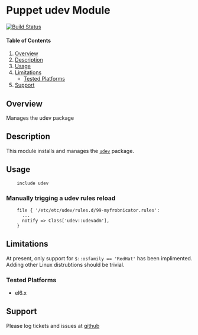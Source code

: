 Puppet udev Module
=========================

[![Build Status](https://travis-ci.org/jhoblitt/puppet-udev.png)](https://travis-ci.org/jhoblitt/puppet-udev)

#### Table of Contents

1. [Overview](#overview)
2. [Description](#description)
3. [Usage](#usage)
4. [Limitations](#limitations)
    * [Tested Platforms](#tested-platforms)
5. [Support](#support)


Overview
--------

Manages the udev package


Description
-----------

This module installs and manages the
[`udev`](http://www.freedesktop.org/software/systemd/man/udev.html) package.

Usage
-----

```puppet
    include udev
```

### Manually trigging a udev rules reload

```puppet
    file { '/etc/etc/udev/rules.d/99-myfrobnicator.rules':
      ...
      notify => Class['udev::udevadm'],
    }
```


Limitations
-----------

At present, only support for `$::osfamily == 'RedHat'` has been implimented.
Adding other Linux distrubtions should be trivial.

### Tested Platforms

* el6.x


Support
-------

Please log tickets and issues at
[github](https://github.com/jhoblitt/puppet-udev/issues)

